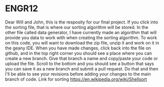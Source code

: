 # ENGR12

Dear Will and John, this is the resposity for our final project. If you click into the sorting file, that is where our sorting algorithm will be stored. In the other file called data generator, I have currently made an algorithm that will provide you data to work with when creating the sorting algorithm. To work on this code, you will want to download the zip file, unzip it and work on it in the geany IDE. When you have made changes, click back into the file on github, and in the top right corner you should see a place where you can create a new branch. Give that branch a name and copy/paste your code or upload the file. Scroll to the bottom and you should see a button that says you can save it as a new branch and submit a pull request. Do that and then I'll be able to see your revisions before adding your changes to the main branch of code.
Link for sorting https://en.wikipedia.org/wiki/Shellsort

